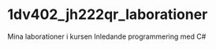 1dv402_jh222qr_laborationer
===========================

Mina laborationer i kursen Inledande programmering med C#
